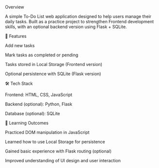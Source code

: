 Overview

A simple To-Do List web application designed to help users manage their daily tasks. Built as a practice project to strengthen Frontend development skills, with an optional backend version using Flask + SQLite.

🚀 Features

Add new tasks

Mark tasks as completed or pending

Tasks stored in Local Storage (Frontend version)

Optional persistence with SQLite (Flask version)

🛠️ Tech Stack

Frontend: HTML, CSS, JavaScript

Backend (optional): Python, Flask

Database (optional): SQLite

🎯 Learning Outcomes

Practiced DOM manipulation in JavaScript

Learned how to use Local Storage for persistence

Gained basic experience with Flask routing (optional)

Improved understanding of UI design and user interaction
